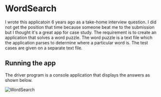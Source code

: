 # WordSearch

I wrote this applicatoin 6 years ago as a take-home interview question. I did not get the position that time because someone beat me to the submission but I thought it's a great app for case study.
The requirement is to create an application that solves a word puzzle. The word puzzle is a text file which the application parses to determine where a particular word is.
The test cases are given on a separate text file. 

## Running the app
The driver program is a console application that displays the answers as shown below.

![WordSearch](https://user-images.githubusercontent.com/9794083/179447768-07117a46-4347-405a-a5ce-3e0d0cbd1641.png)
